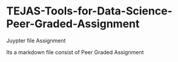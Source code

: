 # TEJAS-Tools-for-Data-Science-Peer-Graded-Assignment
Juypter file Assignment

Its a markdown file consist of Peer Graded Assignment
